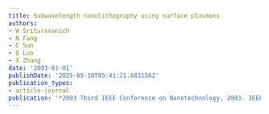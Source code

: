 ```yaml
---
title: Subwavelength nanolithography using surface plasmons
authors:
- W Srituravanich
- N Fang
- C Sun
- Q Luo
- X Zhang
date: '2003-01-01'
publishDate: '2025-09-18T05:41:21.683156Z'
publication_types:
- article-journal
publication: '*2003 Third IEEE Conference on Nanotechnology, 2003. IEEE-NANO 2003.*'
---
```

